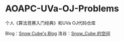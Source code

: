# AOAPC-UVa-OJ-Problems
个人《算法竞赛入门经典》和UVa OJ代码仓库

Blog：[Snow Cube's Blog](https://snow-cube.github.io/)
洛谷：[Snow_Cube 的空间](<https://www.luogu.org/space/show?uid=197352>)